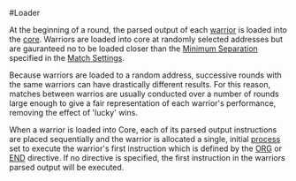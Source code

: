 #Loader

At the beginning of a round, the parsed output of each [warrior](warriors) is loaded into the [core](core).  Warriors are loaded into core at randomly selected addresses but are gauranteed no to be loaded closer than the [Minimum Separation](match_settings#minimum-separation) specified in the [Match Settings](match_settings).

Because warriors are loaded to a random address, successive rounds with the same warriors can have drastically different results.  For this reason, matches between warrios are usually conducted over a number of rounds large enough to give a fair representation of each warrior's performance, removing the effect of 'lucky' wins.

When a warrior is loaded into Core, each of its parsed output instructions are placed sequentially and the warrior is allocated a single, initial [process](processes) set to execute the warrior's first instruction which is defined by the [ORG](../redcode/org) or [END](../redcode/org) directive.  If no directive is specified, the first instruction in the warriors parsed output will be executed.
